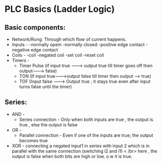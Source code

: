 # PLC Basics (Ladder Logic)
## Basic components:
  * Network/Rung: Through which flow of current happens.
  * Inputs -
      -normally opem
      -normally closed
      -positive edge contact
      -negative edge contact
  * Coils -
      -coil
      -negated coil
      -set coil
      -reset coil
  * Timers -
      - Timer Pulse (if input true ---> output true till timer goes off then output---> false)
      - TON (If input true--->output false till timer then output --> true)
      - TOF (Input false ---> Output true ; it stays true even after input turns false until the timer)
## Series:
  * AND -
      - Series connection - Only when both inputs are true , the output is true , else the output is false
  * OR -
      - Parallel connection - Even if one of the inputs are true; the output becomes true
  * XOR - connecting a negated input1 in series with input 2 which is in parallel with the same connection (switching i2 and i1) < /br>
          here , the output is false when both bits are high or low, o.w it is true.

